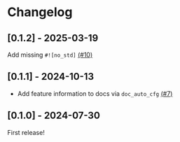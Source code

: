 # Changelog

## [0.1.2] - 2025-03-19

Add missing `#![no_std]` [(#10)](https://github.com/kevinheavey/five8/pull/10)

## [0.1.1] - 2024-10-13

- Add feature information to docs via `doc_auto_cfg` [(#7)](https://github.com/kevinheavey/five8/pull/7) 

## [0.1.0] - 2024-07-30

First release!
